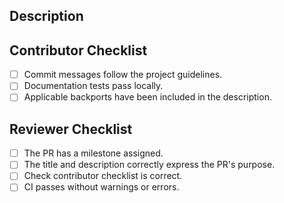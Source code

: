 <!-- Provide a general summary of your changes in the Title above -->
<!-- It must be meaningful and coherent with the changes -->

<!--
    If this PR is still a Work in Progress [WIP], please open it as DRAFT.
    Please consider if any label should be added to this PR.
-->

## Description
<!--
    Describe changes in detail.
    If several features/bug fixes are included with these changes, please consider opening separated pull requests.
-->

<!--
    In case of bug fixes, please provide the list of supported branches where this fix should be also merged.
    Please uncomment following line, adjusting the corresponding target branches for the backport.
-->
<!-- @Mergifyio backport 2.13.x 2.10.x 2.6.x -->

<!-- If an issue is already opened, please uncomment next line with the corresponding issue number. -->
<!-- Fixes #(issue) -->

<!-- In case the changes are built over a previous pull request, please uncomment next line. -->
<!-- This PR depends on #(PR) and must be merged after that one. -->

<!-- In case the changes are related to an implementation PR, please uncomment the next lines. -->
<!--
Related implementation PR:
* eProsima/ShapesDemo#(PR)
-->

## Contributor Checklist

- [ ] Commit messages follow the project guidelines. <!-- External contributors should sign the DCO. ShapesDemo docs developers must also refer to the internal Redmine task. -->
- [ ] Documentation tests pass locally.
- [ ] Applicable backports have been included in the description.

## Reviewer Checklist

- [ ] The PR has a milestone assigned.
- [ ] The title and description correctly express the PR's purpose.
- [ ] Check contributor checklist is correct.
- [ ] CI passes without warnings or errors.
